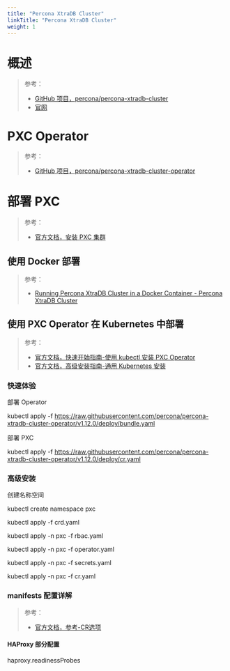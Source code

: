 ```yaml
---
title: "Percona XtraDB Cluster"
linkTitle: "Percona XtraDB Cluster"
weight: 1
---
```


# 概述

> 参考：
> - [GitHub 项目，percona/percona-xtradb-cluster](https://github.com/percona/percona-xtradb-cluster)
> - [官网](https://www.percona.com/software/mysql-database/percona-xtradb-cluster)

# PXC Operator

> 参考：
> - [GitHub 项目，percona/percona-xtradb-cluster-operator](https://github.com/percona/percona-xtradb-cluster-operator)


# 部署 PXC

> 参考：
> - [官方文档，安装 PXC 集群](https://docs.percona.com/percona-xtradb-cluster/latest/install/index.html)


## 使用 Docker 部署

> 参考：
> - [Running Percona XtraDB Cluster in a Docker Container - Percona XtraDB Cluster](https://docs.percona.com/percona-xtradb-cluster/8.0/install/docker.html#docker)


## 使用 PXC Operator 在 Kubernetes 中部署

> 参考：
> - [官方文档，快速开始指南-使用 kubectl 安装 PXC Operator](https://docs.percona.com/percona-operator-for-mysql/pxc/kubectl.html)
> - [官方文档，高级安装指南-通用 Kubernetes 安装](https://docs.percona.com/percona-operator-for-mysql/pxc/kubernetes.html)

### 快速体验

部署 Operator

kubectl apply -f https://raw.githubusercontent.com/percona/percona-xtradb-cluster-operator/v1.12.0/deploy/bundle.yaml

部署 PXC

kubectl apply -f https://raw.githubusercontent.com/percona/percona-xtradb-cluster-operator/v1.12.0/deploy/cr.yaml

### 高级安装

创建名称空间

kubectl create namespace pxc

kubectl apply -f crd.yaml

kubectl apply -n pxc -f rbac.yaml

kubectl apply -n pxc -f operator.yaml

kubectl apply -n pxc -f secrets.yaml

kubectl apply -n pxc -f cr.yaml

### manifests 配置详解

> 参考：
> - [官方文档，参考-CR选项](https://docs.percona.com/percona-operator-for-mysql/pxc/operator.html)

#### HAProxy 部分配置

haproxy.readinessProbes